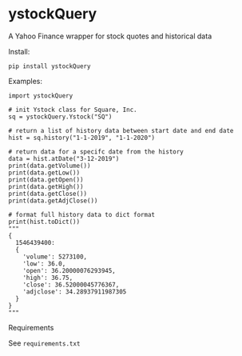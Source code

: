 # ystockQuery
A Yahoo Finance wrapper for stock quotes and historical data

Install:

```
pip install ystockQuery
```

Examples:

```
import ystockQuery

# init Ystock class for Square, Inc.
sq = ystockQuery.Ystock("SQ")

# return a list of history data between start date and end date
hist = sq.history("1-1-2019", "1-1-2020")

# return data for a specifc date from the history
data = hist.atDate("3-12-2019")
print(data.getVolume())
print(data.getLow())
print(data.getOpen())
print(data.getHigh())
print(data.getClose())
print(data.getAdjClose())

# format full history data to dict format
print(hist.toDict())
"""
{
  1546439400: 
  {
    'volume': 5273100,
    'low': 36.0,
    'open': 36.20000076293945,
    'high': 36.75,
    'close': 36.52000045776367,
    'adjclose': 34.28937911987305
  }
}
"""
```

Requirements

See ``requirements.txt``
